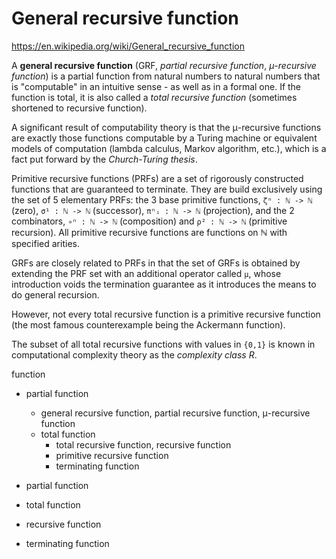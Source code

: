 # General recursive function

https://en.wikipedia.org/wiki/General_recursive_function

A **general recursive function** (GRF, *partial recursive function*, *μ-recursive function*) is a partial function from natural numbers to natural numbers that is "computable" in an intuitive sense - as well as in a formal one. If the function is total, it is also called a *total recursive function* (sometimes shortened to recursive function).

A significant result of computability theory is that the μ-recursive functions are exactly those functions computable by a Turing machine or equivalent models of computation (lambda calculus, Markov algorithm, etc.), which is a fact put forward by the *Church-Turing thesis*.

Primitive recursive functions (PRFs) are a set of rigorously constructed functions that are guaranteed to terminate. They are build exclusively using the set of 5 elementary PRFs: the 3 base primitive functions, `ζⁿ : ℕ -> ℕ` (zero), `σ¹ : ℕ -> ℕ` (successor), `πⁿᵢ : ℕ -> ℕ` (projection), and the 2 combinators, `∘ⁿ : ℕ -> ℕ` (composition) and `ρ² : ℕ -> ℕ` (primitive recursion). All primitive recursive functions are functions on ℕ with specified arities.

GRFs are closely related to PRFs in that the set of GRFs is obtained by extending the PRF set with an additional operator called `μ`, whose introduction voids the termination guarantee as it introduces the means to do general recursion.

However, not every total recursive function is a primitive recursive function (the most famous counterexample being the Ackermann function).

The subset of all total recursive functions with values in `{0,1}` is known in computational complexity theory as the *complexity class R*.


function
- partial function
  - general recursive function, partial recursive function, μ-recursive function
  - total function
    - total recursive function, recursive function
    - primitive recursive function
    - terminating function


- partial function
- total function
- recursive function
- terminating function
